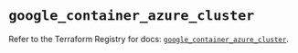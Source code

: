 # `google_container_azure_cluster`

Refer to the Terraform Registry for docs: [`google_container_azure_cluster`](https://registry.terraform.io/providers/hashicorp/google/6.42.0/docs/resources/container_azure_cluster).
